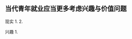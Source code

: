 ## 当代青年就业应当更多考虑兴趣与价值问题

现实
1.
2.

兴趣
1.
<!--stackedit_data:
eyJoaXN0b3J5IjpbLTIwOTI3NjgzODksLTQ2MTczMzQ5NiwtMj
A4ODc0NjYxMl19
-->